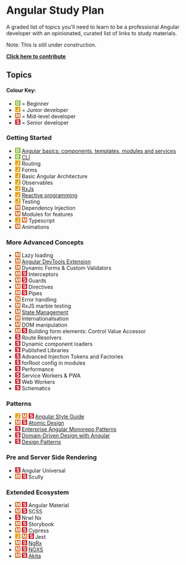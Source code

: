 # Angular Study Plan

A graded list of topics you'll need to learn to be a professional Angular developer with an opinionated, curated list of links to study materials.

Note: This is still under construction.

**[Click here to contribute](./contributing/how-to-contribute.md)**

## Topics

#### Colour Key:

- ![](./_assets/beginner.png) = Beginner
- ![](./_assets/junior.png) = Junior developer
- ![](./_assets/mid.png) = Mid-level developer
- ![](./_assets/senior.png) = Senior developer

### Getting Started

- ![](./_assets/beginner.png) [Angular basics: components, templates, modules and services](topic-details/angular-basics.md)
- ![](./_assets/beginner.png) [CLI](topic-details/angular-cli.md)
- ![](./_assets/junior.png) Routing
- ![](./_assets/junior.png) Forms
- ![](./_assets/junior.png) Basic Angular Architecture
- ![](./_assets/junior.png) Observables
- ![](./_assets/junior.png) [RxJs](topic-details/rxjs-and-reactive-programming.md)
- ![](./_assets/junior.png) [Reactive programming](topic-details/rxjs-and-reactive-programming.md)
- ![](./_assets/junior.png) Testing
- ![](./_assets/mid.png) Dependency Injection
- ![](./_assets/mid.png) Modules for features
- ![](./_assets/junior.png) ![](./_assets/mid.png) Typescript
- ![](./_assets/mid.png) Animations

### More Advanced Concepts

- ![](./_assets/mid.png) Lazy loading
- ![](./_assets/mid.png) [Angular DevTools Extension](https://angular.io/guide/devtools)
- ![](./_assets/mid.png) Dynamic Forms & Custom Validators
- ![](./_assets/mid.png) ![](./_assets/senior.png) Interceptors
- ![](./_assets/mid.png) ![](./_assets/senior.png) Guards
- ![](./_assets/mid.png) ![](./_assets/senior.png) Directives
- ![](./_assets/mid.png) ![](./_assets/senior.png) Pipes
- ![](./_assets/mid.png) Error handling
- ![](./_assets/mid.png) RxJS marble testing
- ![](./_assets/mid.png) [State Management](topic-details/state-management.md)
- ![](./_assets/mid.png) Internationalisation
- ![](./_assets/mid.png) DOM manipulation
- ![](./_assets/mid.png) ![](./_assets/senior.png) Building form elements: Control Value Accessor
- ![](./_assets/senior.png) Route Resolvers
- ![](./_assets/senior.png) Dynamic component loaders
- ![](./_assets/senior.png) Published Libraries
- ![](./_assets/senior.png) Advanced Injection Tokens and Factories
- ![](./_assets/senior.png) forRoot config in modules
- ![](./_assets/senior.png) Performance
- ![](./_assets/senior.png) Service Workers & PWA
- ![](./_assets/senior.png) Web Workers
- ![](./_assets/senior.png) Schematics

### Patterns

- ![](./_assets/junior.png) ![](./_assets/mid.png) ![](./_assets/senior.png) [Angular Style Guide](topic-details/angular-style-guide.md)
- ![](./_assets/mid.png) ![](./_assets/senior.png) [Atomic Design](topic-details/atomic-design.md)
- ![](./_assets/senior.png) [Enterprise Angular Monorepo Patterns](topic-details/modular-apps.md)
- ![](./_assets/senior.png) [Domain-Driven Design with Angular](topic-details/modular-apps.md)
- ![](./_assets/senior.png) [Design Patterns](topic-details/design-patterns.md)

### Pre and Server Side Rendering

- ![](./_assets/senior.png) Angular Universal
- ![](./_assets/mid.png) ![](./_assets/senior.png) Scully

### Extended Ecosystem

- ![](./_assets/mid.png) ![](./_assets/senior.png) Angular Material
- ![](./_assets/mid.png) ![](./_assets/senior.png) SCSS
- ![](./_assets/senior.png) Nrwl Nx
- ![](./_assets/mid.png) ![](./_assets/senior.png) Storybook
- ![](./_assets/mid.png) ![](./_assets/senior.png) Cypress
- ![](./_assets/junior.png) ![](./_assets/mid.png) ![](./_assets/senior.png) Jest
- ![](./_assets/mid.png) ![](./_assets/senior.png) [NgRx](topic-details/state-management.md)
- ![](./_assets/mid.png) ![](./_assets/senior.png) [NGXS](topic-details/state-management.md)
- ![](./_assets/mid.png) ![](./_assets/senior.png) [Akita](topic-details/state-management.md)

